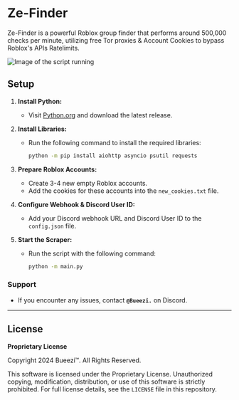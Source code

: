 # Ze-Finder

Ze-Finder is a powerful Roblox group finder that performs around 500,000 checks per minute, utilizing free Tor proxies & Account Cookies to bypass Roblox's APIs Ratelimits.  

![Image of the script running](https://i.imgur.com/JI0caCj.png)

## Setup

1. **Install Python:**
   - Visit [Python.org](https://www.python.org/downloads/) and download the latest release.

2. **Install Libraries:**
   - Run the following command to install the required libraries:
     ```bash
     python -m pip install aiohttp asyncio psutil requests
     ```
3. **Prepare Roblox Accounts:**
   - Create 3-4 new empty Roblox accounts.
   - Add the cookies for these accounts into the `new_cookies.txt` file.

4. **Configure Webhook & Discord User ID:**
   - Add your Discord webhook URL and Discord User ID to the `config.json` file.


5. **Start the Scraper:**
   - Run the script with the following command:
     ```bash
     python -m main.py
     ```

### Support

- If you encounter any issues, contact **``@Bueezi.``** on Discord.

---

## License

**Proprietary License**

Copyright 2024 Bueezi™. All Rights Reserved.

This software is licensed under the Proprietary License. Unauthorized copying, modification, distribution, or use of this software is strictly prohibited. For full license details, see the `LICENSE` file in this repository.
